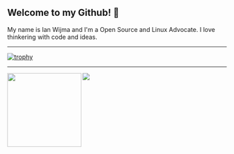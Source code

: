 ## Welcome to my Github! 👋

My name is Ian Wijma and I'm a Open Source and Linux Advocate. I love thinkering with code and ideas.

---


[![trophy](https://github-profile-trophy.vercel.app/?username=ianwijma&theme=darkhub&no-frame=true)](https://github.com/ianwijma)

---

<div>
  <img height="170" align="left" src="https://github-readme-stats.vercel.app/api?username=ianwijma&include_all_commits=true" />
  <img src="https://github-readme-stats.vercel.app/api/top-langs/?username=ianwijma&layout=compact" />
</div>
